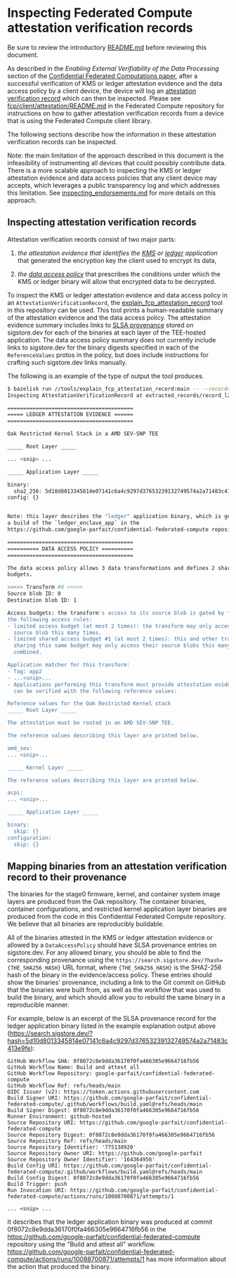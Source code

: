 # Inspecting Federated Compute attestation verification records

Be sure to review the introductory [README.md](README.md) before reviewing this
document.

As described in the *Enabling External Verifiability of the Data Processing*
section of the
[Confidential Federated Computations paper](https://arxiv.org/abs/2404.10764),
after a successful verification of KMS or ledger attestation evidence and the
data access policy by a client device, the device will log an
[attestation verification record](https://github.com/google-parfait/federated-compute/blob/main/fcp/protos/confidentialcompute/verification_record.proto)
which can then be inspected. Please see
[fcp/client/attestation/README.md](https://github.com/google-parfait/federated-compute/blob/main/fcp/client/attestation/README.md)
in the Federated Compute repository for instructions on how to gather
attestation verification records from a device that is using the Federated
Compute client library.

The following sections describe how the information in these attestation
verification records can be inspected.

Note: the main limitation of the approach described in this document is the
infeasibility of instrumenting all devices that could possibly contribute data.
There is a more scalable approach to inspecting the KMS or ledger attestation
evidence and data access policies that any client device may accepts, which
leverages a public transparency log and which addresses this limitation. See
[inspecting_endorsements.md](inspecting_endorsements.md) for more details on
this approach.

## Inspecting attestation verification records

Attestation verification records consist of two major parts:

1.  *the attestation evidence that identifies the [KMS](/containers/kms) or
    [ledger](/ledger_enclave_app) application* that generated the encryption key
    the client used to encrypt its data,

2.  *the [data access policy](/containers/kms#access-policies)* that prescribes
    the conditions under which the KMS or ledger binary will allow that
    encrypted data to be decrypted.

To inspect the KMS or ledger attestation evidence and data access policy in an
`AttestationVerificationRecord`, the
[explain\_fcp\_attestation\_record](/tools/explain_fcp_attestation_record/) tool
in this repository can be used. This tool prints a human-readable summary of the
attestation evidence and the data access policy. The attestation evidence
summary includes links to
[SLSA provenance](https://slsa.dev/spec/v0.1/provenance) stored on sigstore.dev
for each of the binaries at each layer of the TEE-hosted application. The data
access policy summary does not currently include links to sigstore.dev for the
binary digests specified in each of the `ReferenceValues` protos in the policy,
but does include instructions for crafting such sigstore.dev links manually.

The following is an example of the type of output the tool produces.

```sh
$ bazelisk run //tools/explain_fcp_attestation_record:main -- --record=$PWD/extracted_records/record_l2_to_l19_digest12345678.pb
Inspecting AttestationVerificationRecord at extracted_records/record_l2_to_l19_digest12345678.pb.

========================================
===== LEDGER ATTESTATION EVIDENCE ======
========================================

Oak Restricted Kernel Stack in a AMD SEV-SNP TEE

_____ Root Layer _____

... <snip> ...

_____ Application Layer _____

binary:
  sha2_256: 5d10d8013345814e07141c6a4c9297d37653239132749574a2a71483c413e9fe
config: {}


Note: this layer describes the "ledger" application binary, which is generally
a build of the `ledger_enclave_app` in the
https://github.com/google-parfait/confidential-federated-compute repository.

========================================
========== DATA ACCESS POLICY ==========
========================================

The data access policy allows 3 data transformations and defines 2 shared access
budgets.

>>>>> Transform #0 <<<<<
Source blob ID: 0
Destination blob ID: 1

Access budgets: the transform's access to its source blob is gated by *all* of
the following access rules:
- limited access budget (at most 2 times): the transform may only access its
  source blob this many times.
- limited shared access budget #1 (at most 2 times): this and other transforms
  sharing this same budget may only access their source blobs this many times
  combined.

Application matcher for this transform:
- Tag: app2
- ...<snip>...
- Applications performing this transform must provide attestation evidence that
  can be verified with the following reference values:

Reference values for the Oak Restricted Kernel stack
_____ Root Layer _____

The attestation must be rooted in an AMD SEV-SNP TEE.

The reference values describing this layer are printed below.

amd_sev:
... <snip>...

_____ Kernel Layer _____

The reference values describing this layer are printed below.

acpi:
... <snip>...

_____ Application Layer _____

binary:
  skip: {}
configuration:
  skip: {}
```

## Mapping binaries from an attestation verification record to their provenance

The binaries for the stage0 firmware, kernel, and container system image layers
are produced from the Oak repository. The container binaries, container
configurations, and restricted kernel application layer binaries are produced
from the code in this Confidential Federated Compute repository. We believe
that all binaries are reproducibly buildable.

All of the binaries attested in the KMS or ledger attestation evidence or
allowed by a `DataAccessPolicy` should have SLSA provenance entries on
sigstore.dev. For any allowed binary, you should be able to find the
corresponding provenance using the
`https://search.sigstore.dev/?hash={THE_SHA256_HASH}` URL format, where
`{THE_SHA256_HASH}` is the SHA2-256 hash of the binary in the evidence/access
policy. These entries should show the binaries' provenance, including a link to
the Git commit on GitHub that the binaries were built from, as well as the
workflow that was used to build the binary, and which should allow you to
rebuild the same binary in a reproducible manner.

For example, below is an excerpt of the SLSA provenance record for the ledger
application binary listed in the example explanation output above
(https://search.sigstore.dev/?hash=5d10d8013345814e07141c6a4c9297d37653239132749574a2a71483c413e9fe):

```
GitHub Workflow SHA: 0f8072c8e9dda36170f0fa466305e9664716fb56
GitHub Workflow Name: Build and attest all
GitHub Workflow Repository: google-parfait/confidential-federated-compute
GitHub Workflow Ref: refs/heads/main
OIDC Issuer (v2): https://token.actions.githubusercontent.com
Build Signer URI: https://github.com/google-parfait/confidential-federated-compute/.github/workflows/build.yaml@refs/heads/main
Build Signer Digest: 0f8072c8e9dda36170f0fa466305e9664716fb56
Runner Environment: github-hosted
Source Repository URI: https://github.com/google-parfait/confidential-federated-compute
Source Repository Digest: 0f8072c8e9dda36170f0fa466305e9664716fb56
Source Repository Ref: refs/heads/main
Source Repository Identifier: '775138920'
Source Repository Owner URI: https://github.com/google-parfait
Source Repository Owner Identifier: '164364956'
Build Config URI: https://github.com/google-parfait/confidential-federated-compute/.github/workflows/build.yaml@refs/heads/main
Build Config Digest: 0f8072c8e9dda36170f0fa466305e9664716fb56
Build Trigger: push
Run Invocation URI: https://github.com/google-parfait/confidential-federated-compute/actions/runs/10088700871/attempts/1

... <snip> ...
```

It describes that the ledger application binary was produced at commit
0f8072c8e9dda36170f0fa466305e9664716fb56 in the
https://github.com/google-parfait/confidential-federated-compute repository
using the "Build and attest all" workflow.
https://github.com/google-parfait/confidential-federated-compute/actions/runs/10088700871/attempts/1
has more information about the action that produced the binary.

